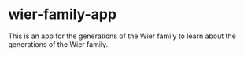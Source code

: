 # wier-family-app

This is an app for the generations of the Wier family to learn about the generations of the Wier family.
